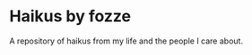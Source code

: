 Haikus by fozze
================================================================================

A repository of haikus from my life and the people I care about.
